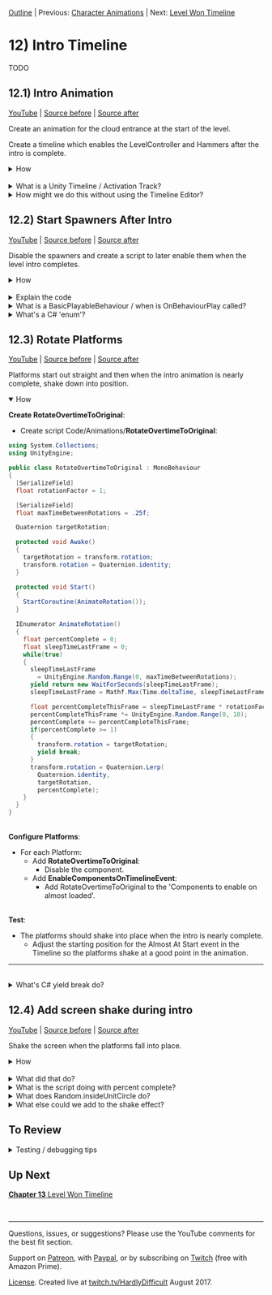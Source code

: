 [Outline](README.md) | Previous: [Character Animations](C11.md) | Next: [Level Won Timeline](C13.md)

# 12) Intro Timeline

TODO



## 12.1) Intro Animation

[YouTube]() | [Source before](https://github.com/hardlydifficult/2DUnityTutorial/archive/11_5_Breakdance.zip) | [Source after](https://github.com/hardlydifficult/2DUnityTutorial/archive/12_1_IntroAnimation.zip)

Create an animation for the cloud entrance at the start of the level.

Create a timeline which enables the LevelController and Hammers after the intro is complete.

<details><summary>How</summary>

**Intro animation**:

 - Create an animation for the EvilCloud's sprite Animations/**CloudLevel1Entrance**.anim
   - Click record:
     - Start by moving the cloud off-screen.
     - Then over time, modify its position to create a dramatic entrance.
     - The timeline should end with the cloud at position 0 (the starting position at the top left).
 - Select the file Animations/CloudLevel1Entrance:
   - In the Inspector uncheck 'Loop Time'.

<br>Intro timeline:

 - Open menu Window -> Timeline Editor.
 - Select the EvilCloud's sprite.
   - Click 'Create'.  Save as Animations/**Level1Entrance**.playable
   - Select 'Add from Animation Clip' and select CloudLevel1Entrance.

<img src="https://i.imgur.com/7HXZs7Z.gif" width=300px />

 - Select the clip just added and in the Inspector:
    - Speed: .1 
    - Hit play in the Timeline Editor and adjust the speed for your animation.
 - Drag the parent Hammers GameObject (which holds all the hammers) onto the timeline and select **Activation Track**.
   - Move the box for the script so that it starts after the cloud animation completes.  
     - The start of the box represents when it will be enabled.
     - The end must align with the end of the time timeline to prevent it from being disabled.

<img src="https://i.imgur.com/6XyJZlh.gif" width=300px />

 - Repeat, creating activation tracks for the LevelController and the Ladders.
 - Close the Timeline Editor window.
 - Disable the GameObjects: LevelController, Ladders, and Hammers.

<br>**Test**:

 - The cloud's animation should complete and then the ladders, hammers, and character fade in.  
   - Enemies will spawn before the intro completes, this will be fixed next.

<hr></details><br>
<details><summary>What is a Unity Timeline / Activation Track?</summary>

Timeline is a new feature released with Unity 2017.  It's a higher level component than the Animator Controller, used to coordinate animations and trigger events across several objects in the scene with an interface that resembles the Animation timeline.

Previously, achieving similiar results would have required a script.  Now you can manage the sequence visually if you prefer.

'Add Animation From Clip' plays an animation during the timeframe specified, overriding what the Animator controller for that object would have done.

Activation Tracks are one of several ways that you trigger behaviour with the Timeline.  An activation track will enable a GameObject where the track begins in the timeline, and disable it again where it ends.  If the activation track ends at the very end of the entire timeline then it will remain active after the timeline completes.

<hr></details>
<details><summary>How might we do this without using the Timeline Editor?</summary>

There are always alternative ways to achieve a goal, particularly true in this case since the Timeline Editor is brand new.

An alternative solution might be something like this:

 - For the EvilCloud, simply play the intro animation with a default state in the Animator Controller.
 - Add a 'InvisibleFor' value to the FadeInThenEnable script, and time that to coordinate with the intro.
 - Add an initial sleep time to the spawner to align with the intro animation.

The advantage to using the Timeline is as you make adjustments to the sequence, you can make those changes visually and aligning the time between objects may be easier.

<hr<hr></details>


## 12.2) Start Spawners After Intro

[YouTube]() | [Source before](https://github.com/hardlydifficult/2DUnityTutorial/archive/12_1_IntroAnimation.zip) | [Source after](https://github.com/hardlydifficult/2DUnityTutorial/archive/12_2_Spawners.zip)

Disable the spawners and create a script to later enable them when the level intro completes.

<details><summary>How</summary>

**Create EnableComponentsOnTimelineEvent**:

 - Create script Code/Animations/**[EnableComponentsOnTimelineEvent](https://github.com/hardlydifficult/2DUnityTutorial/blob/12_2_Spawners/Assets/Code/Animations/EnableComponentsOnTimelineEvent.cs)**:
   - Note there will be compile issues until TimelineEventPlayable is added.

```csharp
using UnityEngine;

public class EnableComponentsOnTimelineEvent : MonoBehaviour
{
  [SerializeField]
  TimelineEventPlayable.EventType eventType;

  [SerializeField]
  Behaviour[] componentListToEnable;

  public void OnEvent(
    TimelineEventPlayable.EventType currentEventType)
  {
    if(currentEventType == eventType)
    {
      for(int i = 0; i < componentListToEnable.Length; i++)
      {
        Behaviour component = componentListToEnable[i];
        component.enabled = true;
      }
    }
  }
}
```

<br>**Create TimelineEventPlayable**:

 - Create script Code/Animations/**[TimelineEventPlayable](https://github.com/hardlydifficult/2DUnityTutorial/blob/12_2_Spawners/Assets/Code/Animations/TimelineEventPlayable.cs)**:

```csharp
using UnityEngine;
using UnityEngine.Playables;
using UnityEngine.Timeline;

public class TimelineEventPlayable : BasicPlayableBehaviour
{
  public enum EventType
  {
    AlmostAtStart, Start, End
  }

  [SerializeField]
  EventType eventType;

  public override void OnBehaviourPlay(
    Playable playable,
    FrameData info)
  {
    base.OnBehaviourPlay(playable, info);

    EnableComponentsOnTimelineEvent[] componentList
      = GameObject.FindObjectsOfType<EnableComponentsOnTimelineEvent>();

    for(int i = 0; i < componentList.Length; i++)
    {
      EnableComponentsOnTimelineEvent component = componentList[i];
      component.OnEvent(eventType);
    }
  }
}
```

<br>**Configure spawners**:

 - For both the cloud and door:
   - Disable the **Spawner** component.
   - Add **EnableComponentsOnTimelineEvent**.
     - Event Type: Start
     - Add the Spawner component to its list.

<br>**Update Timeline**:

 - Open the Timeline Editor and select the EvilCloud's sprite.
 - Drag drop the **TimelineEventPlayable** script into the timeline.  
   - Set the time to start a bit after the Hammers and such activate, and align the ends.
   - In the Inspector, change the 'Event Type' to 'Start'.
 - Drag the script in a second time and set the time to fire a bit before the animation ends.

<img src="https://i.imgur.com/k3WQ1Ji.png" width=500px />

<br>**Test**:

 - Enemies should not spawn until after the intro animation completes.

<hr></details><br>
<details><summary>Explain the code</summary>

**EnableComponentsOnTimelineEvent**:

'using' clauses at the top of a file brings APIs into scope. Used for:

 - UnityEngine.Behaviour
 - UnityEngine.MonoBehaviour
 - UnityEngine.SerializeFieldAttribute

```csharp
using UnityEngine;
```

We inherit from MonoBehaviour, which allows this script to be added as a component on a GameObject.

public is optional here. Used for consistency.

```csharp
public class EnableComponentsOnTimelineEvent : MonoBehaviour
{
```

This is a Unity-specific attribute that exposes a field in the Inspector, allowing you to configure it for the object.

```csharp
  [SerializeField]
```

This defines which Timeline event will trigger enabling components.  Set in the Inspector.

```csharp
  TimelineEventPlayable.EventType eventType;
```

This defines the list of components to enable when the Timeline event occurs.  Set in the Inspector.

```csharp
  [SerializeField]
  Behaviour[] componentListToEnable;
```

This is a public method which will be called by the TimelineEventPlayable when any of the Timeline events occur.  It will pass in the current event type, and this method should ignore all but the event it's interested in.

```csharp
  public void OnEvent(
    TimelineEventPlayable.EventType currentEventType)
  {
```

Check if this is the event this component is interested in.

```csharp
    if(currentEventType == eventType)
    {
```

Loop over each of the components to enable.

```csharp
      for(int i = 0; i < componentListToEnable.Length; i++)
      {
        Behaviour component = componentListToEnable[i];
```

Enable the component.

```csharp
        component.enabled = true;
      }
    }
  }
}
```

<br>**TimelineEventPlayable**:

using clauses at the top of a file brings APIs into scope. Used for:

 - UnityEngine.GameObject
 - UnityEngine.Playables.FrameData
 - UnityEngine.Playables.Playable
 - UnityEngine.SerializeFieldAttribute
 - UnityEngine.Timeline.BasicPlayableBehaviour

```csharp
using UnityEngine;
using UnityEngine.Playables;
using UnityEngine.Timeline;
```

We inherit from BasicPlayableBehaviour which allows this script to be added to as an event in a Timeline.

public is optional here.  Used for consistency.

```csharp
public class TimelineEventPlayable : BasicPlayableBehaviour
{
```

This defines an enum of the possible event types this component may fire.

```csharp
  public enum EventType
  {
    AlmostAtStart, Start, End
  }
```

This defines which event this instance in the Timeline will trigger.  So you can this script to a Timeline and then in the Inspector change the event it will trigger.

```csharp
  [SerializeField]
  EventType eventType;
```

OnBehaviourPlay is a Unity event which is called when this script begins in a Timeline.

We are going to ignore the parameters here.

```csharp
  public override void OnBehaviourPlay(
    Playable playable,
    FrameData info)
  {
```

As a general best practice when override methods, we call the base first so that this script supplements instead of replaces any logic the basic class may have for this method.

```csharp
    base.OnBehaviourPlay(playable, info);
```

Find all EnableComponentsOnTimelineEvent in the scene.

```csharp
    EnableComponentsOnTimelineEvent[] componentList
      = GameObject.FindObjectsOfType<EnableComponentsOnTimelineEvent>();
```

Loop over each of the components found.

```csharp
    for(int i = 0; i < componentList.Length; i++)
    {
      EnableComponentsOnTimelineEvent component = componentList[i];
```

Call the EnableComponentsOnTimelineEvent's OnEvent method, allowing that component to react to the event if it's the correct type.

```csharp
      component.OnEvent(eventType);
    }
  }
}
```

</details>
<details><summary>What is a BasicPlayableBehaviour / when is OnBehaviourPlay called?</summary>

A BasicPlayableBehaviour is like a MonoBehaviour but for scripts to be used in the Timeline (vs on a GameObject directly).

OnBehaviourPlay is a Unity event called when the script begins on the timeline.  Note that here Unity uses override instead of the reflection pattern used with MonoBehaviour events.

<hr></details>
<details><summary>What's a C# 'enum'?</summary>

An enum is a set of named constants.  The constants are by default type int and count sequentially starting from 0.  For example:

```csharp
enum Example 
{
  A, B, C
}
```

is similiar to

```csharp
const int A = 0;
const int B = 1;
const int C = 2;
```

Enums are often used to bring a related set of constants together.  They have some additional benefits over listing the constants individually such as:

 - You can iterate all possible values using System.Enum.GetValues.
 - You can use ToString to get the named value.
 - Clarifies intent, making it easier to know what values should be accepted.

Consider using an enum if the set of values is known at compile time.

<hr></details>


## 12.3) Rotate Platforms

[YouTube]() | [Source before](https://github.com/hardlydifficult/2DUnityTutorial/archive/12_2_Spawners.zip) | [Source after]()

Platforms start out straight and then when the intro animation is nearly complete, shake down into position.

<details open><summary>How</summary>

**Create RotateOvertimeToOriginal**:

 - Create script Code/Animations/**RotateOvertimeToOriginal**:

```csharp
using System.Collections;
using UnityEngine;

public class RotateOvertimeToOriginal : MonoBehaviour
{
  [SerializeField]
  float rotationFactor = 1;

  [SerializeField]
  float maxTimeBetweenRotations = .25f;

  Quaternion targetRotation;

  protected void Awake()
  {
    targetRotation = transform.rotation;
    transform.rotation = Quaternion.identity;
  }

  protected void Start()
  {
    StartCoroutine(AnimateRotation());
  }

  IEnumerator AnimateRotation()
  {
    float percentComplete = 0;
    float sleepTimeLastFrame = 0;
    while(true)
    {
      sleepTimeLastFrame 
        = UnityEngine.Random.Range(0, maxTimeBetweenRotations);
      yield return new WaitForSeconds(sleepTimeLastFrame);
      sleepTimeLastFrame = Mathf.Max(Time.deltaTime, sleepTimeLastFrame);

      float percentCompleteThisFrame = sleepTimeLastFrame * rotationFactor;
      percentCompleteThisFrame *= UnityEngine.Random.Range(0, 10);
      percentComplete += percentCompleteThisFrame;
      if(percentComplete >= 1)
      {
        transform.rotation = targetRotation;
        yield break;
      }
      transform.rotation = Quaternion.Lerp(
        Quaternion.identity, 
        targetRotation, 
        percentComplete);
    }
  }
}
```

<br>**Configure Platforms**:

 - For each Platform:
   - Add **RotateOvertimeToOriginal**:
     - Disable the component.
   - Add **EnableComponentsOnTimelineEvent**:
     - Add RotateOvertimeToOriginal to the 'Components to enable on almost loaded'.

<br>**Test**:

 - The platforms should shake into place when the intro is nearly complete.
   - Adjust the starting position for the Almost At Start event in the Timeline so the platforms shake at a good point in the animation.

<hr></details><br>
<details><summary>What's C# yield break do?</summary>

Enumerators are methods which can 'yield return' and then later be resumed from where they left off.  Coroutines in Unity are enumerators.  

When working with enumerators, 'yield break' will return from the method and indicate that it's complete and cannot be resumed again.

<hr></details>

## 12.4) Add screen shake during intro

[YouTube]() | [Source before]() | [Source after]()

Shake the screen when the platforms fall into place.

<details><summary>How</summary>

 - Create script Components/Animations/**ScreenShake**:

```csharp
using System.Collections;
using UnityEngine;

public class ScreenShake : MonoBehaviour
{
  [SerializeField]
  float timeToShakeFor = 1;

  [SerializeField]
  float maxTimeBetweenShakes = .2f;

  [SerializeField]
  float shakeMagnitude = 1;

  protected void Start()
  {
    StartCoroutine(ShakeCamera());
  }

  IEnumerator ShakeCamera()
  {
    Camera camera = Camera.main;
    Vector3 startingPosition = camera.transform.position;

    float timePassed = 0;
    while(timePassed < timeToShakeFor)
    {
      float percentComplete = timePassed / timeToShakeFor;
      percentComplete *= 2;
      if(percentComplete > 1)
      {
        percentComplete = 2 - percentComplete;
      }
      Vector2 deltaPosition 
        = UnityEngine.Random.insideUnitCircle * shakeMagnitude * percentComplete;
      camera.transform.position = startingPosition + (Vector3)deltaPosition;

      float maxTime = maxTimeBetweenShakes * (1 - percentComplete);
      float sleepTime 
        = UnityEngine.Random.Range(0, maxTime);
      yield return new WaitForSeconds(sleepTime);
      sleepTime = Mathf.Max(Time.deltaTime, sleepTime);
      timePassed += sleepTime;
    }

    camera.transform.position = startingPosition;
  }
}
```

 - Select the camera:
   - Add **ScreenShake** and disable the component.
   - Add **EnableComponentsOnLevelLoad**.
     - Event Type: Almost At Start
     - Add its ScreenShake component to the component list.

<hr></details><br>
<details><summary>What did that do?</summary>

ScreenShake moves the camera up/down/left/right randomly to create a shaking effect.  The effect lasts for a limited time and scales up in magnitude (i.e., the intensity of the shake) and then back down.  This component is enabled when the intro Timeline is almost complete, and that event aligns with the cloud bouncing - making it look like the cloud is shaking the platforms into place.

<hr></details>
<details><summary>What is the script doing with percent complete?</summary>

Our goal is to smoothly transition from 0 to 1 and then back to 0.  We use this value as a multiple on how much we move the camera that frame - smoothing the start and end of the effect.

We do this by doubling the percent complete and then if greater than 1, use 2 - the value.  This gives us the desired 0 -> 1 -> 0 curve.

<hr></details>
<details><summary>What does Random.insideUnitCircle do?</summary>

Random.insideUnitCircle is a convenience method giving you a random point which falls on a circle with a radius of 1.  We take that value and then multiple it by the desired magnitude, effectively giving us a random point on a larger, or smaller, circle; and then position that the camera that far from its original position.

<hr></details>
<details><summary>What else could we add to the shake effect?</summary>

Here are a few ideas on how you might be able to make this effect even cooler:

 - Randomly change the z Rotation in addition to the position.
 - Randomly change the orthographic size, causing the camera to zoom in and out.
 - The current shake algorithm is uses a random offset from the camera's original position, you may be able to improve the effect by giving consideration to the camera position the previous frame.
 - Add a post processing effect such as blur.  Post processing effects refer to scripts you can add to your camera, modifying the display to create an effect such as blur or bloom.  Here are some [post processing effects, free from Unity](https://www.assetstore.unity3d.com/en/#!/content/83912), you can use.

<hr></details>
          
## To Review

<details><summary>Testing / debugging tips</summary>

 - TODO

</details>

## Up Next

[**Chapter 13** Level Won Timeline](C13.md)

<br><hr>

Questions, issues, or suggestions?  Please use the YouTube comments for the best fit section.

Support on [Patreon](https://www.patreon.com/HardlyDifficult), with [Paypal](https://u.muxy.io/tip/HardlyDifficult), or by subscribing on [Twitch](https://www.twitch.tv/HardlyDifficult/subscribe) (free with Amazon Prime).

[License](TODO). Created live at [twitch.tv/HardlyDifficult](https://www.twitch.tv/HardlyDifficult) August 2017.